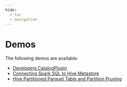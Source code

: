```yaml
---
hide:
  - toc
  - navigation
---
```


# Demos

The following demos are available:

- [Developing CatalogPlugin](developing-catalogplugin.md)
- [Connecting Spark SQL to Hive Metastore](connecting-spark-sql-to-hive-metastore.md)
- [Hive Partitioned Parquet Table and Partition Pruning](hive-partitioned-parquet-table-partition-pruning.md)
